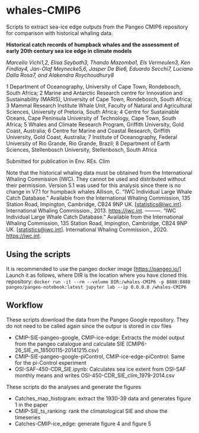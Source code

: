 # whales-CMIP6
Scripts to extract sea-ice edge outputs from the Pangeo CMIP6 repository for comparison with historical whaling data.

**Historical catch records of humpback whales and the assessment of early 20th century sea ice edge in climate models**

_Marcello Vichi1,2, Elisa Seyboth3, Thando Mazomba1, Els Vermeulen3, Ken Findlay4, Jan-Olaf Meynecke5,6, Jasper De Bie6, Eduardo Secchi7, Luciano Dalla Rosa7, and Alakendra Roychoudhury8_

1 Department of Oceanography, University of Cape Town, Rondebosch, South Africa; 
2 Marine and Antarctic Research centre for Innovation and Sustainability (MARIS), University of Cape Town, Rondebosch, South Africa; 
3 Mammal Research Institute Whale Unit, Faculty of Natural and Agricultural Sciences, University of Pretoria, South Africa;
4 Centre for Sustainable Oceans, Cape Peninsula University of Technology, Cape Town, South Africa; 
5 Whales and Climate Research Program, Griffith University, Gold Coast, Australia; 
6 Centre for Marine and Coastal Research, Griffith University, Gold Coast, Australia; 
7 Institute of Oceanography, Federal University of Rio Grande, Rio Grande, Brazil; 
8 Department of Earth Sciences, Stellenbosch University, Stellenbosch, South Africa

Submitted for publication in Env. REs. Clim

Note that the historical whaling data must be obtained from the International Whaling Commission (IWC). They cannot be used and distributed without their permission. Version 5.1 was used for this analysis since there is no change in V7.1 for humpback whales
Allison, C. “IWC Individual Large Whale Catch Database.” Available from the International Whaling Commission, 135 Station Road, Impington, Cambridge, CB24 9NP UK. [statistics@iwc.int]. International Whaling Commission., 2013. https://iwc.int.
———. “IWC Individual Large Whale Catch Database.” Available from the International Whaling Commission, 135 Station Road, Impington, Cambridge, CB24 9NP UK. [statistics@iwc.int]. International Whaling Commission., 2020. https://iwc.int.

## Using the scripts
It is recommended to use the pangeo docker image [https://pangeo.io/]
Launch it as follows, where DIR is the location where you have cloned this repository:
`docker run -it --rm --volume DIR:/whales-CMIP6 -p 8888:8888 pangeo/pangeo-notebook:latest jupyter lab --ip 0.0.0.0 /whales-CMIP6`

## Workflow
These scripts download the data from the Pangeo Google repository. They do not need to be called again since the outpur is stored in csv files
* CMIP-SIE-pangeo-google, CMIP-ice-edge: Extracts the model output from the pangeo catalogue and calculate SIE (CMIP6-26_SIE_m_18500115-20141215.csv)
* CMIP-SIE-pangeo-google-piControl, CMIP-ice-edge-piControl: Same for the pi-Control experiment
* OSI-SAF-450-CDR_SIE.ipynb: Calculates sea ice extent from OSI-SAF monthly means and writes OSI-450-CDR_SIE_clim_1979-2014.csv

These scripts do the analyses and generate the figures
* Catches_map_histogram: extract the 1930-39 data and generates figure 1 in the paper
* CMIP-SIE_ts_ranking: rank the climatological SIE and show the timeseries
* Catches-CMIP-ice_edge: generate figure 4 and figure 5
